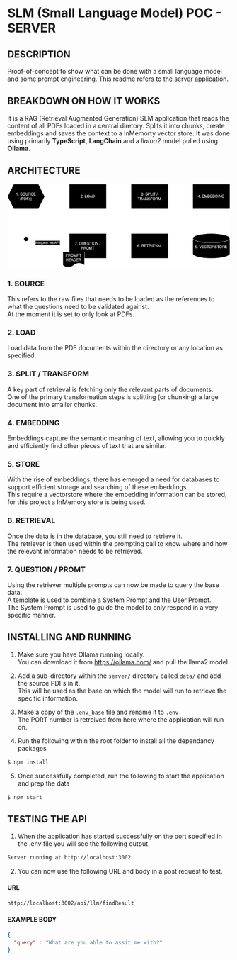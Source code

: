 # SLM (Small Language Model) POC - SERVER

## DESCRIPTION
Proof-of-concept to show what can be done with a small language model and some prompt engineering. This readme refers to the server application.

## BREAKDOWN ON HOW IT WORKS
It is a RAG (Retrieval Augmented Generation) SLM application that reads the content of all PDFs loaded in a central diretory.
Splits it into chunks, create embeddings and saves the context to a InMemorty vector store. 
It was done using primarily **TypeScript**, **LangChain** and a *llama2* model pulled using **Ollama**. 

## ARCHITECTURE
![](../public/Component_Diagram.png)

### 1. SOURCE
This refers to the raw files that needs to be loaded as the references to what the questions need to be validated against. <br>
At the moment it is set to only look at PDFs.

### 2. LOAD
Load data from the PDF documents within the directory or any location as specified.

### 3. SPLIT / TRANSFORM
A key part of retrieval is fetching only the relevant parts of documents. <br>
One of the primary transformation steps is splitting (or chunking) a large document into smaller chunks. <br>

### 4. EMBEDDING
Embeddings capture the semantic meaning of text, allowing you to quickly and efficiently find other pieces of text that are similar.

### 5. STORE
With the rise of embeddings, there has emerged a need for databases to support efficient storage and searching of these embeddings. <br>
This require a vectorstore where the embedding information can be stored, for this project a InMemory store is being used. <br>

### 6. RETRIEVAL
Once the data is in the database, you still need to retrieve it. <br>
The retriever is then used within the prompting call to know where and how the relevant information needs to be retrieved.

### 7. QUESTION / PROMT
Using the retriever multiple prompts can now be made to query the base data. <br>
A template is used to combine a System Prompt and the User Prompt. <br>
The System Prompt is used to guide the model to only respond in a very specific manner.

## INSTALLING AND RUNNING
1. Make sure you have Ollama running locally. <br>
You can download it from https://ollama.com/ and pull the llama2 model.

2. Add a sub-directory within the `server/` directory called `data/` and add the source PDFs in it. <br>
This will be used as the base on which the model will run to retrieve the specific information.

3. Make a copy of the `.env_base` file and rename it to `.env` <br>
The PORT number is retreived from here where the application will run on. 

4. Run the following within the root folder to install all the dependancy packages
```bash
$ npm install
```

5. Once successfully completed, run the following to start the application and prep the data
```bash
$ npm start
```

## TESTING THE API
1. When the application has started successfully on the port specified in the .env file you will see the following output.
```bash
Server running at http://localhost:3002
```

2. You can now use the following URL and body in a post request to test.
#### URL
```bash
http://localhost:3002/api/llm/findResult
```
#### EXAMPLE BODY
```json
{
  "query" : "What are you able to assit me with?"
}
```